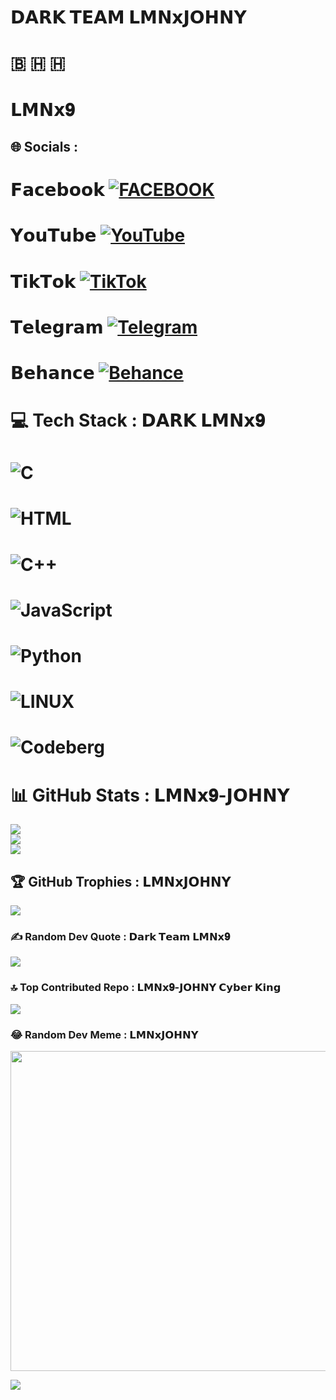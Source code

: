 # 𝗗𝗔𝗥𝗞 𝗧𝗘𝗔𝗠 𝗟𝗠𝗡𝘅𝗝𝗢𝗛𝗡𝗬 
   # 🇧 🇭 🇭
   # 𝗟𝗠𝗡𝘅𝟗


## 🌐 Socials :

# 𝗙𝗮𝗰𝗲𝗯𝗼𝗼𝗸 [![FACEBOOK](https://img.shields.io/badge/Facebook-%231877F2.svg?logo=Facebook&logoColor=white)](https://facebook.com/LJ.LMNx9)

# 𝗬𝗼𝘂𝗧𝘂𝗯𝗲 [![YouTube](https://img.shields.io/badge/Youtube-%231877F2.svg?logo=Youtube&logoColor=red)](https://youtube.com/@LMNx9)

# 𝗧𝗶𝗸𝗧𝗼𝗸 [![TikTok](https://img.shields.io/badge/Tiktok-%231877F2.svg?logo=Tiktok&logoColor=black)](https://tiktok.com/@lmnx9)

# 𝗧𝗲𝗹𝗲𝗴𝗿𝗮𝗺 [![Telegram](https://img.shields.io/badge/Telegram-%231877F2.svg?logo=Telegram&logoColor=white)](https://t.me/@LMNx9)

# 𝗕𝗲𝗵𝗮𝗻𝗰𝗲 [![Behance](https://img.shields.io/badge/Behance-1769ff?logo=behance&logoColor=black)](https://behance.net/LMNx9-JOHNY) 

# 💻 Tech Stack : 𝗗𝗔𝗥𝗞 𝗟𝗠𝗡𝘅𝟗
# ![C](https://img.shields.io/badge/c-%2300599C.svg?style=for-the-badge&logo=c&logoColor=white)
# ![HTML](https://img.shields.io/badge/html-FCC624?style=for-the-badge&logo=html&logoColor=black) 
# ![C++](https://img.shields.io/badge/c++-%2300599C.svg?style=for-the-badge&logo=c%2B%2B&logoColor=white) 
# ![JavaScript](https://img.shields.io/badge/java-%23ED8B00.svg?style=for-the-badge&logo=java&logoColor=white) 
# ![Python](https://img.shields.io/badge/python-3670A0?style=for-the-badge&logo=python&logoColor=ffdd54) 
# ![LINUX](https://img.shields.io/badge/Linux-FCC624?style=for-the-badge&logo=linux&logoColor=black) 
# ![Codeberg](https://img.shields.io/badge/Codeberg-2185D0?style=for-the-badge&logo=Codeberg&logoColor=white)
# 📊 GitHub Stats : 𝗟𝗠𝗡𝘅𝟗-𝗝𝗢𝗛𝗡𝗬 
![](https://github-readme-stats.vercel.app/api?username=LMNx9-JOHNY&theme=dark&hide_border=false&include_all_commits=true&count_private=true)<br/>
![](https://github-readme-streak-stats.herokuapp.com/?user=LMNx9-JOHNY&theme=dark&hide_border=false)<br/>
![](https://github-readme-stats.vercel.app/api/top-langs/?username=LMNx9-JOHNY&theme=dark&hide_border=false&include_all_commits=true&count_private=true&layout=compact)
## 🏆 GitHub Trophies : 𝗟𝗠𝗡𝘅𝗝𝗢𝗛𝗡𝗬
![](https://github-profile-trophy.vercel.app/?username=LMNx9-JOHNY&theme=radical&no-frame=false&no-bg=false&margin-w=4)

### ✍️ Random Dev Quote : 𝗗𝗮𝗿𝗸 𝗧𝗲𝗮𝗺 𝗟𝗠𝗡𝘅𝟗
![](https://quotes-github-readme.vercel.app/api?type=horizontal&theme=radical)

### 🔝 Top Contributed Repo : 𝗟𝗠𝗡𝘅𝟗-𝗝𝗢𝗛𝗡𝗬 𝗖𝘆𝗯𝗲𝗿 𝗞𝗶𝗻𝗴
![](https://github-contributor-stats.LMNx9-JOHNYvercel.app/api?username=LMNx9-JOHNY&limit=5&theme=dark&combine_all_yearly_contributions=true)

### 😂 Random Dev Meme : 𝗟𝗠𝗡𝘅𝗝𝗢𝗛𝗡𝗬
<img src="https://rm.up.railway.app/" width="512px"/>

[![](https://visitcount.itsvg.in/api?id=LMNx9-JOHNY&icon=0&color=0)](https://visitcount.itsvg.in)

<!-- Proudly created with GPRM ( https://gprm.itsvg.in ) -->


  
